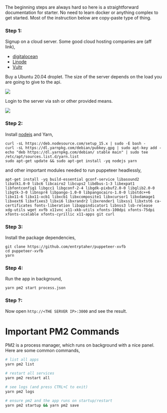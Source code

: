 The beginning steps are always hard so here is a straightforward documentation for starter. No need to learn docker or anything complex to get started. Most of the instruction below are copy-paste type of thing.

### Step 1:
Signup on a cloud server. Some good cloud hosting companies are (aff link),

- [digitalocean](https://m.do.co/c/bfdc47190e24)
- [Linode](https://www.linode.com/?r=5faf4b6ffea568cb69679416313fcdba57c41164)
- [Vultr](https://www.vultr.com/?ref=7128819)

Buy a Ubuntu 20.04 droplet. The size of the server depends on the load you are going to give to the api.

![](https://i.imgur.com/70LdHL5.png)

Login to the server via ssh or other provided means.

![](https://i.imgur.com/Jqgxbmq.png)

### Step 2:
Install [nodejs](https://github.com/nodesource/distributions/blob/master/README.md#installation-instructions) and Yarn,

```
curl -sL https://deb.nodesource.com/setup_15.x | sudo -E bash -
curl -sL https://dl.yarnpkg.com/debian/pubkey.gpg | sudo apt-key add -
echo "deb https://dl.yarnpkg.com/debian/ stable main" | sudo tee /etc/apt/sources.list.d/yarn.list
sudo apt-get update && sudo apt-get install -yq nodejs yarn
```

and other important modules needed to run puppeteer headlessly,

```
apt-get install -yq build-essential gconf-service libasound2 libatk1.0-0 libc6 libcairo2 libcups2 libdbus-1-3 libexpat1 libfontconfig1 libgcc1 libgconf-2-4 libgdk-pixbuf2.0-0 libglib2.0-0 libgtk-3-0 libnspr4 libpango-1.0-0 libpangocairo-1.0-0 libstdc++6 libx11-6 libx11-xcb1 libxcb1 libxcomposite1 libxcursor1 libxdamage1 libxext6 libxfixes3 libxi6 libxrandr2 libxrender1 libxss1 libxtst6 ca-certificates fonts-liberation libappindicator1 libnss3 lsb-release xdg-utils wget xvfb x11vnc x11-xkb-utils xfonts-100dpi xfonts-75dpi xfonts-scalable xfonts-cyrillic x11-apps git curl
```

### Step 3:
Install the package dependencies,

```
git clone https://github.com/entrptaher/puppeteer-xvfb
cd puppeteer-xvfb
yarn
```

### Step 4:
Run the app in background,

```
yarn pm2 start process.json
```

### Step ?:
Now open `http://<THE SERVER IP>:3000` and see the result.


# Important PM2 Commands

PM2 is a process manager, which runs on background with a nice panel. Here are some common commands,

```sh
# list all apps
yarn pm2 list

# restart all services
yarn pm2 restart all

# see logs (and press CTRL+C to exit)
yarn pm2 logs

# ensure pm2 and the app runs on startup/restart
yarn pm2 startup && yarn pm2 save
```